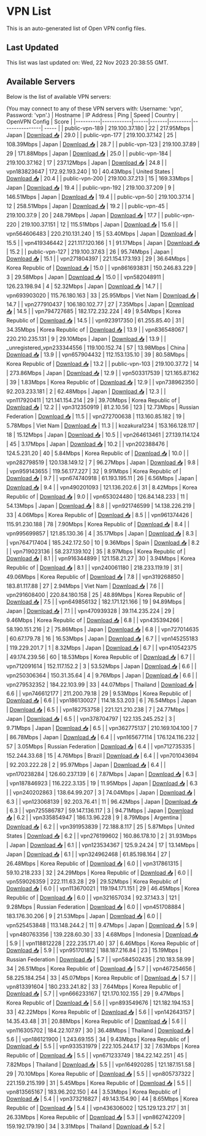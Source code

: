 # VPN List

This is an auto-generated list of Open VPN config files.

## Last Updated

This list was last updated on: Wed, 22 Nov 2023 20:38:55 GMT.

## Available Servers

Below is the list of available VPN servers:

(You may connect to any of these VPN servers with: Username: 'vpn', Password: 'vpn'.)
| Hostname | IP Address | Ping | Speed | Country | OpenVPN Config | Score |
|----------|------------|------|-------|---------|----------------| ----- |
| public-vpn-189 | 219.100.37.180 | 22 | 217.95Mbps | Japan | [Download 📥](./configs/server_0_JP.ovpn) | 29.0 |
| public-vpn-177 | 219.100.37.142 | 25 | 108.39Mbps | Japan | [Download 📥](./configs/server_1_JP.ovpn) | 28.7 |
| public-vpn-123 | 219.100.37.89 | 29 | 171.88Mbps | Japan | [Download 📥](./configs/server_2_JP.ovpn) | 25.0 |
| public-vpn-184 | 219.100.37.162 | 17 | 237.12Mbps | Japan | [Download 📥](./configs/server_3_JP.ovpn) | 24.8 |
| vpn183823647 | 172.92.193.240 | 10 | 40.43Mbps | United States | [Download 📥](./configs/server_4_US.ovpn) | 20.4 |
| public-vpn-200 | 219.100.37.213 | 15 | 169.33Mbps | Japan | [Download 📥](./configs/server_5_JP.ovpn) | 19.4 |
| public-vpn-192 | 219.100.37.209 | 9 | 146.51Mbps | Japan | [Download 📥](./configs/server_6_JP.ovpn) | 19.4 |
| public-vpn-50 | 219.100.37.14 | 12 | 258.51Mbps | Japan | [Download 📥](./configs/server_7_JP.ovpn) | 19.2 |
| public-vpn-45 | 219.100.37.9 | 20 | 248.79Mbps | Japan | [Download 📥](./configs/server_8_JP.ovpn) | 17.7 |
| public-vpn-220 | 219.100.37.151 | 12 | 115.51Mbps | Japan | [Download 📥](./configs/server_9_JP.ovpn) | 15.6 |
| vpn564606483 | 220.210.131.240 | 15 | 53.40Mbps | Japan | [Download 📥](./configs/server_10_JP.ovpn) | 15.5 |
| vpn419346442 | 221.117.120.166 | 1 | 91.17Mbps | Japan | [Download 📥](./configs/server_11_JP.ovpn) | 15.2 |
| public-vpn-127 | 219.100.37.63 | 26 | 95.74Mbps | Japan | [Download 📥](./configs/server_12_JP.ovpn) | 15.1 |
| vpn271804397 | 221.154.173.193 | 29 | 36.64Mbps | Korea Republic of | [Download 📥](./configs/server_13_KR.ovpn) | 15.0 |
| vpn861693831 | 150.246.83.229 | 3 | 29.58Mbps | Japan | [Download 📥](./configs/server_14_JP.ovpn) | 15.0 |
| vpn582048911 | 126.23.198.94 | 4 | 52.32Mbps | Japan | [Download 📥](./configs/server_15_JP.ovpn) | 14.7 |
| vpn693903020 | 115.76.180.163 | 33 | 25.95Mbps | Viet Nam | [Download 📥](./configs/server_16_VN.ovpn) | 14.7 |
| vpn277910437 | 106.180.102.77 | 27 | 7.35Mbps | Japan | [Download 📥](./configs/server_17_JP.ovpn) | 14.5 |
| vpn794727685 | 182.172.232.224 | 49 | 9.54Mbps | Korea Republic of | [Download 📥](./configs/server_18_KR.ovpn) | 14.5 |
| vpn923917350 | 61.255.85.40 | 31 | 34.35Mbps | Korea Republic of | [Download 📥](./configs/server_19_KR.ovpn) | 13.9 |
| vpn836548067 | 220.210.235.131 | 9 | 29.10Mbps | Japan | [Download 📥](./configs/server_20_JP.ovpn) | 13.9 |
| _unregistered_vpn233344556 | 119.100.152.74 | 57 | 13.98Mbps | China | [Download 📥](./configs/server_21_CN.ovpn) | 13.9 |
| vpn657904432 | 112.153.135.10 | 39 | 80.58Mbps | Korea Republic of | [Download 📥](./configs/server_22_KR.ovpn) | 13.2 |
| public-vpn-103 | 219.100.37.72 | 14 | 273.86Mbps | Japan | [Download 📥](./configs/server_23_JP.ovpn) | 12.9 |
| vpn503317539 | 121.165.87.162 | 39 | 1.83Mbps | Korea Republic of | [Download 📥](./configs/server_24_KR.ovpn) | 12.9 |
| vpn738962350 | 92.203.233.181 | 2 | 62.48Mbps | Japan | [Download 📥](./configs/server_25_JP.ovpn) | 12.3 |
| vpn117920411 | 121.141.154.214 | 29 | 39.70Mbps | Korea Republic of | [Download 📥](./configs/server_26_KR.ovpn) | 12.2 |
| vpn312350919 | 81.2.10.56 | 123 | 12.73Mbps | Russian Federation | [Download 📥](./configs/server_27_RU.ovpn) | 11.5 |
| vpn272700638 | 113.160.85.182 | 19 | 5.78Mbps | Viet Nam | [Download 📥](./configs/server_28_VN.ovpn) | 11.3 |
| kozakura1234 | 153.166.128.117 | 18 | 15.12Mbps | Japan | [Download 📥](./configs/server_29_JP.ovpn) | 10.5 |
| vpn264613461 | 27.139.114.124 | 45 | 3.17Mbps | Japan | [Download 📥](./configs/server_30_JP.ovpn) | 10.2 |
| vpn202388476 | 124.5.231.20 | 40 | 5.84Mbps | Korea Republic of | [Download 📥](./configs/server_31_KR.ovpn) | 10.0 |
| vpn282798519 | 120.138.149.12 | 7 | 96.27Mbps | Japan | [Download 📥](./configs/server_32_JP.ovpn) | 9.8 |
| vpn959143655 | 119.56.177.227 | 32 | 9.91Mbps | Korea Republic of | [Download 📥](./configs/server_33_KR.ovpn) | 9.7 |
| vpn674740918 | 61.193.195.11 | 26 | 6.56Mbps | Japan | [Download 📥](./configs/server_34_JP.ovpn) | 9.4 |
| vpn490201093 | 121.136.202.6 | 31 | 8.42Mbps | Korea Republic of | [Download 📥](./configs/server_35_KR.ovpn) | 9.0 |
| vpn653024480 | 126.84.148.233 | 11 | 54.13Mbps | Japan | [Download 📥](./configs/server_36_JP.ovpn) | 8.8 |
| vpn921746599 | 14.138.226.219 | 33 | 4.06Mbps | Korea Republic of | [Download 📥](./configs/server_37_KR.ovpn) | 8.5 |
| vpn961374426 | 115.91.230.188 | 78 | 7.90Mbps | Korea Republic of | [Download 📥](./configs/server_38_KR.ovpn) | 8.4 |
| vpn995699857 | 121.85.130.36 | 4 | 35.17Mbps | Japan | [Download 📥](./configs/server_39_JP.ovpn) | 8.3 |
| vpn764717404 | 185.242.172.50 | 10 | 9.36Mbps | Spain | [Download 📥](./configs/server_40_ES.ovpn) | 8.2 |
| vpn719023136 | 58.237.139.102 | 35 | 8.97Mbps | Korea Republic of | [Download 📥](./configs/server_41_KR.ovpn) | 8.1 |
| vpn916344899 | 121.158.21.27 | 30 | 3.94Mbps | Korea Republic of | [Download 📥](./configs/server_42_KR.ovpn) | 8.1 |
| vpn240061180 | 218.233.119.19 | 31 | 49.06Mbps | Korea Republic of | [Download 📥](./configs/server_43_KR.ovpn) | 7.8 |
| vpn319268850 | 183.81.117.88 | 27 | 2.94Mbps | Viet Nam | [Download 📥](./configs/server_44_VN.ovpn) | 7.6 |
| vpn291608400 | 220.84.180.158 | 25 | 48.89Mbps | Korea Republic of | [Download 📥](./configs/server_45_KR.ovpn) | 7.5 |
| vpn649856132 | 182.171.121.166 | 19 | 94.89Mbps | Japan | [Download 📥](./configs/server_46_JP.ovpn) | 7.1 |
| vpn470939328 | 39.114.235.224 | 29 | 9.46Mbps | Korea Republic of | [Download 📥](./configs/server_47_KR.ovpn) | 6.8 |
| vpn435394266 | 58.190.151.216 | 2 | 75.86Mbps | Japan | [Download 📥](./configs/server_48_JP.ovpn) | 6.8 |
| vpn727014635 | 60.67.179.78 | 16 | 16.53Mbps | Japan | [Download 📥](./configs/server_49_JP.ovpn) | 6.7 |
| vpn145255183 | 119.229.201.7 | 1 | 8.32Mbps | Japan | [Download 📥](./configs/server_50_JP.ovpn) | 6.7 |
| vpn410542375 | 49.174.239.56 | 60 | 18.53Mbps | Korea Republic of | [Download 📥](./configs/server_51_KR.ovpn) | 6.7 |
| vpn712091614 | 152.117.152.2 | 3 | 53.52Mbps | Japan | [Download 📥](./configs/server_52_JP.ovpn) | 6.6 |
| vpn250306364 | 150.31.35.64 | 4 | 9.76Mbps | Japan | [Download 📥](./configs/server_53_JP.ovpn) | 6.6 |
| vpn279532352 | 184.22.103.99 | 33 | 44.07Mbps | Thailand | [Download 📥](./configs/server_54_TH.ovpn) | 6.6 |
| vpn746612177 | 211.200.79.18 | 29 | 9.53Mbps | Korea Republic of | [Download 📥](./configs/server_55_KR.ovpn) | 6.6 |
| vpn186130027 | 114.18.53.203 | 6 | 76.54Mbps | Japan | [Download 📥](./configs/server_56_JP.ovpn) | 6.5 |
| vpn182753758 | 221.121.210.238 | 7 | 24.77Mbps | Japan | [Download 📥](./configs/server_57_JP.ovpn) | 6.5 |
| vpn378704797 | 122.135.245.252 | 3 | 9.71Mbps | Japan | [Download 📥](./configs/server_58_JP.ovpn) | 6.5 |
| vpn362775137 | 210.169.104.100 | 7 | 86.78Mbps | Japan | [Download 📥](./configs/server_59_JP.ovpn) | 6.4 |
| vpn165677114 | 176.124.116.232 | 57 | 3.05Mbps | Russian Federation | [Download 📥](./configs/server_60_RU.ovpn) | 6.4 |
| vpn712735335 | 152.244.33.68 | 15 | 4.76Mbps | Brazil | [Download 📥](./configs/server_61_BR.ovpn) | 6.4 |
| vpn701043694 | 92.203.222.28 | 2 | 95.97Mbps | Japan | [Download 📥](./configs/server_62_JP.ovpn) | 6.4 |
| vpn170238284 | 126.60.237.139 | 6 | 7.87Mbps | Japan | [Download 📥](./configs/server_63_JP.ovpn) | 6.3 |
| vpn187846923 | 116.222.3.135 | 19 | 11.95Mbps | Japan | [Download 📥](./configs/server_64_JP.ovpn) | 6.3 |
| vpn240202863 | 138.64.99.207 | 3 | 74.04Mbps | Japan | [Download 📥](./configs/server_65_JP.ovpn) | 6.3 |
| vpn123068139 | 92.203.76.41 | 11 | 96.42Mbps | Japan | [Download 📥](./configs/server_66_JP.ovpn) | 6.3 |
| vpn725586787 | 59.147.136.117 | 3 | 94.71Mbps | Japan | [Download 📥](./configs/server_67_JP.ovpn) | 6.2 |
| vpn335854947 | 186.13.96.228 | 9 | 8.79Mbps | Argentina | [Download 📥](./configs/server_68_AR.ovpn) | 6.2 |
| vpn391953839 | 72.188.8.117 | 25 | 5.87Mbps | United States | [Download 📥](./configs/server_69_US.ovpn) | 6.2 |
| vpn276199602 | 160.86.178.10 | 2 | 31.93Mbps | Japan | [Download 📥](./configs/server_70_JP.ovpn) | 6.1 |
| vpn123534367 | 125.9.24.24 | 17 | 13.14Mbps | Japan | [Download 📥](./configs/server_71_JP.ovpn) | 6.1 |
| vpn324962468 | 61.85.198.164 | 27 | 26.48Mbps | Korea Republic of | [Download 📥](./configs/server_72_KR.ovpn) | 6.0 |
| vpn317861315 | 59.10.218.233 | 32 | 24.29Mbps | Korea Republic of | [Download 📥](./configs/server_73_KR.ovpn) | 6.0 |
| vpn559026359 | 222.111.63.28 | 29 | 29.52Mbps | Korea Republic of | [Download 📥](./configs/server_74_KR.ovpn) | 6.0 |
| vpn113670021 | 119.194.171.151 | 29 | 46.45Mbps | Korea Republic of | [Download 📥](./configs/server_75_KR.ovpn) | 6.0 |
| vpn321657034 | 92.37.143.3 | 121 | 9.28Mbps | Russian Federation | [Download 📥](./configs/server_76_RU.ovpn) | 6.0 |
| vpn451708884 | 183.176.30.206 | 9 | 21.53Mbps | Japan | [Download 📥](./configs/server_77_JP.ovpn) | 6.0 |
| vpn525453848 | 113.148.244.2 | 11 | 9.47Mbps | Japan | [Download 📥](./configs/server_78_JP.ovpn) | 5.9 |
| vpn480763356 | 139.228.60.30 | 33 | 4.68Mbps | Indonesia | [Download 📥](./configs/server_79_ID.ovpn) | 5.9 |
| vpn118812228 | 222.235.171.40 | 37 | 6.46Mbps | Korea Republic of | [Download 📥](./configs/server_80_KR.ovpn) | 5.9 |
| vpn951701812 | 188.187.216.84 | 23 | 15.19Mbps | Russian Federation | [Download 📥](./configs/server_81_RU.ovpn) | 5.7 |
| vpn584502435 | 210.183.58.99 | 34 | 26.51Mbps | Korea Republic of | [Download 📥](./configs/server_82_KR.ovpn) | 5.7 |
| vpn467254656 | 58.225.184.254 | 33 | 45.07Mbps | Korea Republic of | [Download 📥](./configs/server_83_KR.ovpn) | 5.7 |
| vpn813391604 | 180.233.241.82 | 33 | 7.64Mbps | Korea Republic of | [Download 📥](./configs/server_84_KR.ovpn) | 5.7 |
| vpn666233167 | 121.170.102.155 | 29 | 9.47Mbps | Korea Republic of | [Download 📥](./configs/server_85_KR.ovpn) | 5.6 |
| vpn893549676 | 121.182.194.153 | 33 | 42.22Mbps | Korea Republic of | [Download 📥](./configs/server_86_KR.ovpn) | 5.6 |
| vpn142643157 | 14.35.43.48 | 31 | 20.88Mbps | Korea Republic of | [Download 📥](./configs/server_87_KR.ovpn) | 5.6 |
| vpn116305702 | 184.22.107.97 | 30 | 36.48Mbps | Thailand | [Download 📥](./configs/server_88_TH.ovpn) | 5.6 |
| vpn186121900 | 1.243.69.155 | 34 | 9.43Mbps | Korea Republic of | [Download 📥](./configs/server_89_KR.ovpn) | 5.5 |
| vpn933531979 | 222.105.244.17 | 32 | 7.63Mbps | Korea Republic of | [Download 📥](./configs/server_90_KR.ovpn) | 5.5 |
| vpn671233749 | 184.22.142.251 | 45 | 7.82Mbps | Thailand | [Download 📥](./configs/server_91_TH.ovpn) | 5.5 |
| vpn164920285 | 121.187.151.58 | 29 | 70.10Mbps | Korea Republic of | [Download 📥](./configs/server_92_KR.ovpn) | 5.5 |
| vpn805737322 | 221.159.215.199 | 31 | 5.45Mbps | Korea Republic of | [Download 📥](./configs/server_93_KR.ovpn) | 5.5 |
| vpn813565167 | 183.96.202.150 | 44 | 3.53Mbps | Korea Republic of | [Download 📥](./configs/server_94_KR.ovpn) | 5.4 |
| vpn373216827 | 49.143.154.90 | 44 | 8.65Mbps | Korea Republic of | [Download 📥](./configs/server_95_KR.ovpn) | 5.4 |
| vpn436306002 | 125.129.123.217 | 31 | 26.33Mbps | Korea Republic of | [Download 📥](./configs/server_96_KR.ovpn) | 5.3 |
| vpn862742209 | 159.192.179.190 | 34 | 3.31Mbps | Thailand | [Download 📥](./configs/server_97_TH.ovpn) | 5.2 |
